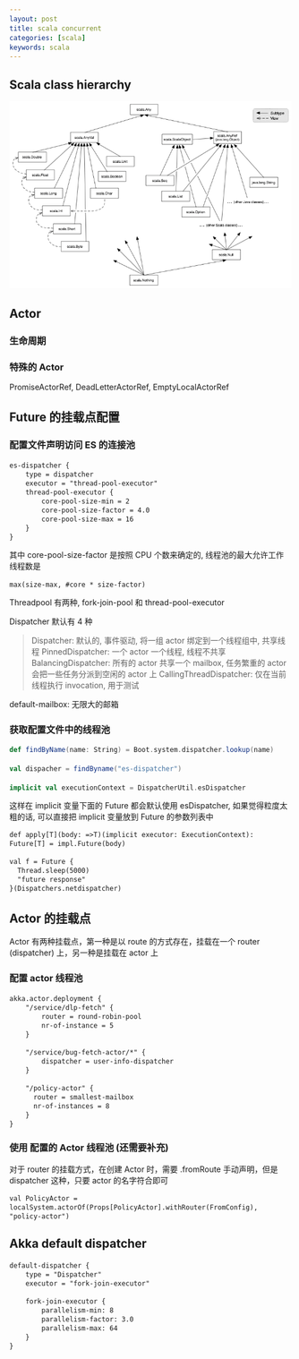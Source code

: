 ```yaml
---
layout: post
title: scala concurrent
categories: [scala]
keywords: scala
---
```


## Scala class hierarchy

![](/images/posts/scala/classhierarchy.png)



## Actor
### 生命周期



### 特殊的 Actor

PromiseActorRef, DeadLetterActorRef, EmptyLocalActorRef

## Future 的挂载点配置

### 配置文件声明访问 ES 的连接池

```
es-dispatcher {
    type = dispatcher
    executor = "thread-pool-executor"
    thread-pool-executor {
        core-pool-size-min = 2
        core-pool-size-factor = 4.0
        core-pool-size-max = 16
    }
}
```

其中 core-pool-size-factor 是按照 CPU 个数来确定的, 线程池的最大允许工作线程数是

`max(size-max, #core * size-factor)`

Threadpool 有两种, fork-join-pool 和 thread-pool-executor

Dispatcher 默认有 4 种

> Dispatcher: 默认的, 事件驱动, 将一组 actor 绑定到一个线程组中, 共享线程
> PinnedDispatcher: 一个 actor 一个线程, 线程不共享
> BalancingDispatcher: 所有的 actor 共享一个 mailbox, 任务繁重的 actor 会把一些任务分派到空闲的 actor 上
> CallingThreadDispatcher: 仅在当前线程执行 invocation, 用于测试

default-mailbox: 无限大的邮箱 

### 获取配置文件中的线程池

```scala
def findByName(name: String) = Boot.system.dispatcher.lookup(name)

val dispacher = findByname("es-dispatcher")

implicit val executionContext = DispatcherUtil.esDispatcher
```

这样在 implicit 变量下面的 Future 都会默认使用 esDispatcher, 如果觉得粒度太粗的话, 可以直接把
implicit 变量放到 Future 的参数列表中

```  
def apply[T](body: =>T)(implicit executor: ExecutionContext): Future[T] = impl.Future(body)

val f = Future {
  Thread.sleep(5000)
  "future response"
}(Dispatchers.netdispatcher)
```

## Actor 的挂载点

Actor 有两种挂载点，第一种是以 route 的方式存在，挂载在一个 router (dispatcher) 上，另一种是挂载在 actor 上

### 配置 actor 线程池

```
akka.actor.deployment {
    "/service/dlp-fetch" {
        router = round-robin-pool
        nr-of-instance = 5
    }
    
    "/service/bug-fetch-actor/*" {
        dispatcher = user-info-dispatcher
    }
    
    "/policy-actor" {
      router = smallest-mailbox
      nr-of-instances = 8
    }
}
```

### 使用 配置的 Actor 线程池 (还需要补充)

对于 router 的挂载方式，在创建 Actor 时，需要 .fromRoute 手动声明，但是 dispatcher 这种，只要 actor 的名字符合即可

```
val PolicyActor = localSystem.actorOf(Props[PolicyActor].withRouter(FromConfig), "policy-actor")
```

## Akka default dispatcher


```
default-dispatcher {
    type = "Dispatcher"
    executor = "fork-join-executor"
    
    fork-join-executor {
        parallelism-min: 8
        parallelism-factor: 3.0
        parallelism-max: 64
    }
}
```

